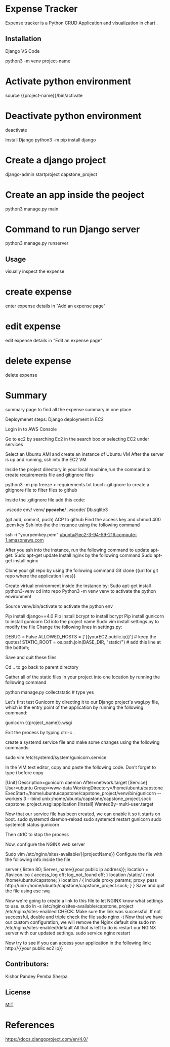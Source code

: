 # Expense Tracker

Expense tracker is a Python CRUD Application and visualization in chart .

## Installation

Django
VS Code

python3 -m venv project-name

# Activate python environment 
source {{project-name}}/bin/activate 

# Deactivate python environment
deactivate

Install Django
python3 -m pip install django

# Create a django project
django-admin startproject capstone_project

# Create an app inside the peoject 
python3 manage.py main

# Command to run Django server
python3 manage.py runserver
## Usage

visually inspect the expense

# create expense
enter expense details in "Add an expense page"

# edit expense
edit expense details in "Edit an expense page"

# delete expense
delete expense 

# Summary
summary page to find all the expense summary in one place

Deploymenet steps:
Django deployment in EC2

Login in to AWS Console

Go to ec2 by searching Ec2 in the search box or selecting EC2 under services

Select an Ubuntu AMI and create an instance of Ubuntu VM
After the server is up and running, ssh into the EC2 VM

Inside the project directory in your local machine,run the command to create requirements file and gitignore files

python3 -m pip freeze > requirements.txt
touch .gitignore to create a gitignore file to filter files to github

Inside the .gitignore file add this code:

.vscode
env/
venv/
__pycache__/
.vscode/
Db.sqlite3

(git add, commit, push) ACP to github
Find the access key and chmod 400 .pem key
Ssh into the the instance using the following command

 ssh -i "yourpemkey.pem" ubuntu@ec2-3-94-59-216.compute-1.amazonaws.com
 
After you ssh into the instance, run the following command to update apt-get:
Sudo apt-get update
Install nginx by the following command
Sudo apt-get install nginx

Clone your git repo by using the following command
Git clone {{url for git repo where the application lives}}

Create virtual environment inside the instance by:
Sudo apt-get install python3-venv
cd into repo
Python3 -m venv venv to activate the python environment

Source venv/bin/activate to activate the python env

Pip install django==4.0
Pip install bcrypt to install bcrypt
Pip install gunicorn to install gunicorn
Cd into the project name
Sudo vim install settings.py to modify the file
Change the following lines in settings.py:


DEBUG = False
ALLOWED_HOSTS = ['{{yourEC2.public.ip}}'] # keep the quotes!
STATIC_ROOT = os.path.join(BASE_DIR, "static/") # add this line at the bottom;

Save and quit these files

Cd .. to go back to parent directory

Gather all of the static files in your project into one location by running the following command

python manage.py collectstatic # type yes

Let's first test Gunicorn by directing it to our Django project's wsgi.py file, which is the entry point of the application by running the following command:

gunicorn {{project_name}}.wsgi

Exit the process by typing ctrl-c .


create a systemd service file and make some changes using the following commands:

sudo vim /etc/systemd/system/gunicorn.service

In the VIM text editor, copy and paste the following code. Don't forget to type i before copy 

[Unit]
Description=gunicorn daemon
After=network.target
[Service]
User=ubuntu
Group=www-data
WorkingDirectory=/home/ubuntu/capstone
ExecStart=/home/ubuntu/capstone/capstone_project/venv/bin/gunicorn --workers 3 --bind unix:/home/ubuntu/capstone/capstone_project.sock capstone_project.wsgi:application
[Install]
WantedBy=multi-user.target
                 
Now that our service file has been created, we can enable it so it starts on boot.
sudo systemctl daemon-reload
sudo systemctl restart gunicorn
sudo systemctl status gunicorn

Then ctrlC to stop the process

Now, configure the NGINX web server 

Sudo vim /etc/nginx/sites-available/{{projectName}}
Configure the file with the following info inside the file

server {
listen 80;
Server_name{{your public ip address}};
location = /favicon.ico { access_log off; log_not_found off; }
location /static/ {
root /home/ubuntu/capstone;
}
location / {
include proxy_params;
proxy_pass http://unix:/home/ubuntu/capstone/capstone_project.sock;
}
}
Save and quit the file using esc :wq

Now we're going to create a link to this file to let NGINX know what settings to use.
sudo ln -s /etc/nginx/sites-available/capstone_project /etc/nginx/sites-enabled
CHECK: Make sure the link was successful. If not successful, double and triple check the file
sudo nginx -t
Now that we have our custom configuration, we will remove the Nginx default site
sudo rm /etc/nginx/sites-enabled/default
All that is left to do is restart our NGINX server with our updated settings.
sudo service nginx restart

Now try to see if you can access your application in the following link:
http://{{your public ec2 ip}}


## Contributors:
Kishor Pandey
Pemba Sherpa

## License
[MIT](https://choosealicense.com/licenses/mit/)

# References
https://docs.djangoproject.com/en/4.0/
